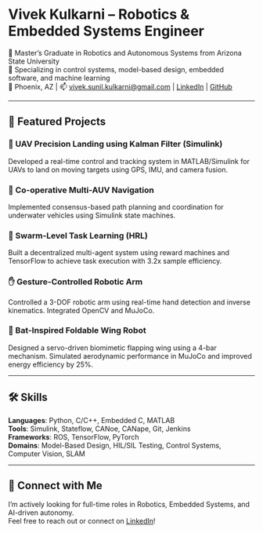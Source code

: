 # Vivek Kulkarni – Robotics & Embedded Systems Engineer

🚀 Master’s Graduate in Robotics and Autonomous Systems from Arizona State University  
🔧 Specializing in control systems, model-based design, embedded software, and machine learning  
📍 Phoenix, AZ | 📫 vivek.sunil.kulkarni@gmail.com | [LinkedIn](https://linkedin.com/in/vivekkulkarni1795) | [GitHub](https://github.com/Vivek1795)


---

## 📌 Featured Projects

### 🛬 UAV Precision Landing using Kalman Filter (Simulink)
Developed a real-time control and tracking system in MATLAB/Simulink for UAVs to land on moving targets using GPS, IMU, and camera fusion.

### 🌊 Co-operative Multi-AUV Navigation
Implemented consensus-based path planning and coordination for underwater vehicles using Simulink state machines.

### 🧠 Swarm-Level Task Learning (HRL)
Built a decentralized multi-agent system using reward machines and TensorFlow to achieve task execution with 3.2x sample efficiency.

### ✋ Gesture-Controlled Robotic Arm
Controlled a 3-DOF robotic arm using real-time hand detection and inverse kinematics. Integrated OpenCV and MuJoCo.

### 🦇 Bat-Inspired Foldable Wing Robot
Designed a servo-driven biomimetic flapping wing using a 4-bar mechanism. Simulated aerodynamic performance in MuJoCo and improved energy efficiency by 25%.

---

## 🛠️ Skills

**Languages**: Python, C/C++, Embedded C, MATLAB  
**Tools**: Simulink, Stateflow, CANoe, CANape, Git, Jenkins  
**Frameworks**: ROS, TensorFlow, PyTorch  
**Domains**: Model-Based Design, HIL/SIL Testing, Control Systems, Computer Vision, SLAM

---

## 🤝 Connect with Me

I’m actively looking for full-time roles in Robotics, Embedded Systems, and AI-driven autonomy.  
Feel free to reach out or connect on [LinkedIn](https://linkedin.com/in/vivekkulkarni1795)!


